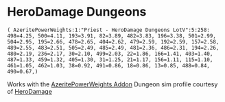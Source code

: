 # HeroDamage Dungeons
```
( AzeritePowerWeights:1:"Priest - HeroDamage Dungeons LotV":5:258: 498=4.25, 500=4.11, 193=3.91, 82=3.89, 482=3.83, 196=3.38, 501=2.99, 504=2.95, 195=2.66, 478=2.65, 404=2.62, 479=2.59, 192=2.59, 157=2.58, 489=2.55, 483=2.51, 505=2.49, 485=2.49, 481=2.36, 486=2.31, 194=2.26, 480=2.19, 236=2.17, 30=2.10, 499=2.03, 22=1.86, 166=1.41, 403=1.40, 487=1.33, 459=1.32, 405=1.30, 31=1.25, 21=1.17, 156=1.11, 115=1.10, 461=1.05, 462=1.03, 38=0.92, 491=0.86, 18=0.86, 13=0.85, 488=0.84, 490=0.67,)
```

 Works with the [AzeritePowerWeights Addon](https://wow.curseforge.com/projects/azeritepowerweights)
 Dungeon sim profile courtesy of [HeroDamage](https://www.herodamage.com/)